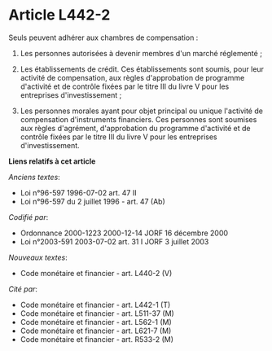 # Article L442-2

Seuls peuvent adhérer aux chambres de compensation :

1. Les personnes autorisées à devenir membres d'un marché réglementé ;

2. Les établissements de crédit. Ces établissements sont soumis, pour leur activité de compensation, aux règles d'approbation
de programme d'activité et de contrôle fixées par le titre III du livre V pour les entreprises d'investissement ;

3. Les personnes morales ayant pour objet principal ou unique l'activité de compensation d'instruments financiers. Ces
personnes sont soumises aux règles d'agrément, d'approbation du programme d'activité et de contrôle fixées par le titre III
du livre V pour les entreprises d'investissement.

**Liens relatifs à cet article**

_Anciens textes_:

  - Loi n°96-597 1996-07-02 art. 47 II
  - Loi n°96-597 du 2 juillet 1996 - art. 47 (Ab)

_Codifié par_:

  - Ordonnance 2000-1223 2000-12-14 JORF 16 décembre 2000
  - Loi n°2003-591 2003-07-02 art. 31 I JORF 3 juillet 2003

_Nouveaux textes_:

  - Code monétaire et financier - art. L440-2 (V)

_Cité par_:

  - Code monétaire et financier - art. L442-1 (T)
  - Code monétaire et financier - art. L511-37 (M)
  - Code monétaire et financier - art. L562-1 (M)
  - Code monétaire et financier - art. L621-7 (M)
  - Code monétaire et financier - art. R533-2 (M)
